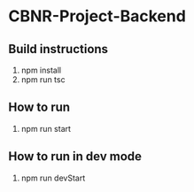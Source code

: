 # CBNR-Project-Backend

## Build instructions
1. npm install
2. npm run tsc

## How to run
1. npm run start

## How to run in dev mode
1. npm run devStart